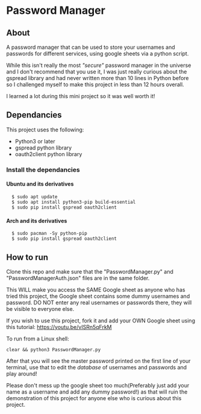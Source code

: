 # Password Manager

## About

A password manager that can be used to store your usernames and passwords for different services, using google sheets via a python script.

While this isn't really the most *"secure"* password manager in the universe and I don't recommend that you use it, I was just really curious about the gspread library and had never written more than 10 lines in Python before so I challenged myself to make this project in less than 12 hours overall.

I learned a lot during this mini project so it was well worth it!

## Dependancies

This project uses the following:
+ Python3 or later
+ gspread python library
+ oauth2client python library

### Install the dependancies

#### Ubuntu and its derivatives
```
  $ sudo apt update
  $ sudo apt install python3-pip build-essential
  $ sudo pip install gspread oauth2client
```

#### Arch and its derivatives
```
  $ sudo pacman -Sy python-pip
  $ sudo pip install gspread oauth2client
```

## How to run

Clone this repo and make sure that the "PasswordManager.py" and "PasswordManagerAuth.json" files are in the same folder.

This WILL make you access the SAME Google sheet as anyone who has tried this project, the Google sheet contains some dummy usernames and password. DO NOT enter any real usernames or passwords there, they will be visible to everyone else.

If you wish to use this project, fork it and add your OWN Google sheet using this tutorial: https://youtu.be/vISRn5qFrkM


To run from a Linux shell: 
``` 
clear && python3 PasswordManager.py
```

After that you will see the master password printed on the first line of your terminal, use that to edit the _database_ of usernames and passwords and play around! 

Please don't mess up the google sheet too much(Preferably just add your name as a username and add any dummy password!) as that will ruin the demonstration of this project for anyone else who is curious about this project.
